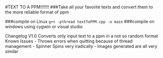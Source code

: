 #TEXT TO A PPM!!!!!!!
###Take all your favorite texts and convert them to the more reliable format of ppm

###compile on Linux `g++ -pthread textToPPM.cpp -o main`
###compile on windows using cygwin or visual studio

Changelog
V1.0 Converts only input text to a ppm in a not so random format
	Known Issues
	- Throws errors when quitting because of thread management
	- Spinner Spins very iradically
	- Images generated are all very similar
